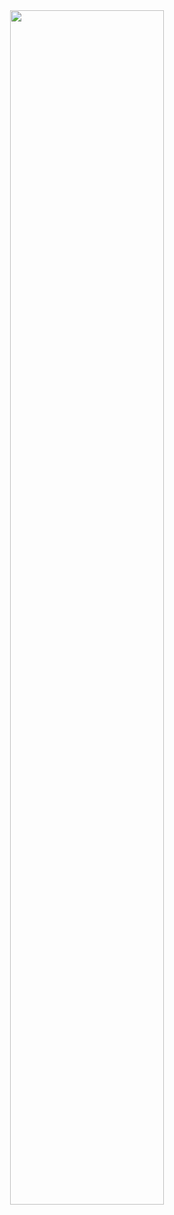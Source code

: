 
<div align="center">  
  <img src = "https://leetcard.jacoblin.cool/tahsinhasib?ext=heatmap" width = "70%">
</div>
